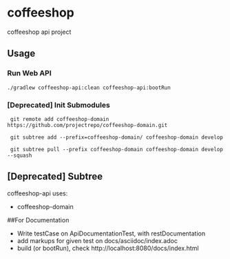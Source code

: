 # coffeeshop
coffeeshop api project

## Usage
### Run Web API
```
./gradlew coffeeshop-api:clean coffeeshop-api:bootRun
```
### [Deprecated] Init Submodules
```
 git remote add coffeeshop-domain https://github.com/projectrepo/coffeeshop-domain.git
 
 git subtree add --prefix=coffeeshop-domain/ coffeeshop-domain develop

 git subtree pull --prefix coffeeshop-domain coffeeshop-domain develop --squash
``` 

## [Deprecated] Subtree
coffeeshop-api uses:

- coffeeshop-domain

##For Documentation

- Write testCase on ApiDocumentationTest, with restDocumentation
- add markups for given test on docs/asciidoc/index.adoc
- build (or bootRun), check http://localhost:8080/docs/index.html